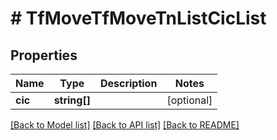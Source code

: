 # # TfMoveTfMoveTnListCicList

## Properties

Name | Type | Description | Notes
------------ | ------------- | ------------- | -------------
**cic** | **string[]** |  | [optional]

[[Back to Model list]](../../README.md#models) [[Back to API list]](../../README.md#endpoints) [[Back to README]](../../README.md)
